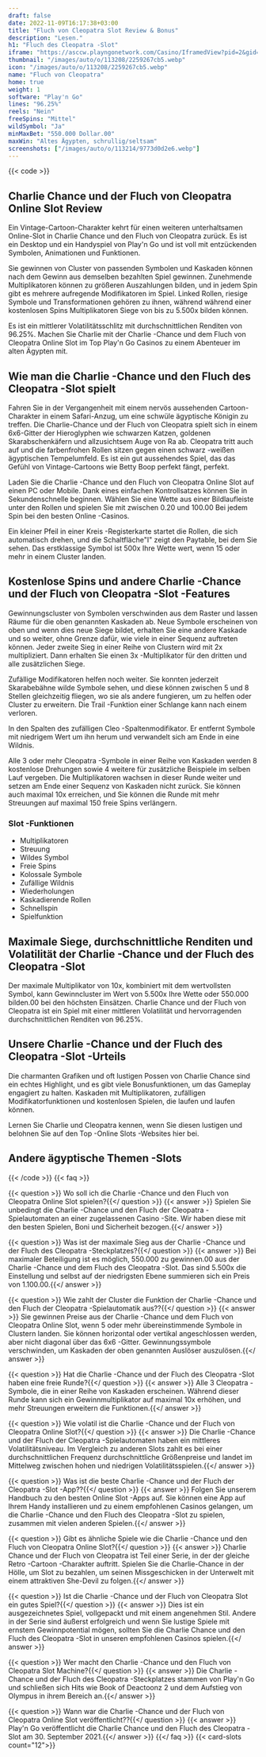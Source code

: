 ```yaml
---
draft: false
date: 2022-11-09T16:17:38+03:00
title: "Fluch von Cleopatra Slot Review & Bonus"
description: "Lesen."
h1: "Fluch des Cleopatra -Slot"
iframe: "https://asccw.playngonetwork.com/Casino/IframedView?pid=2&gid=curseofcleopatra&lang=en_US&practice=1&channel=desktop&div=flashobject&width=100%25&height=100%25&user=&password=&ctx=&demo=2&brand=&lobby=&rccurrentsessiontime=0&rcintervaltime=0&rcaccounthistoryurl=&rccontinueurl=&rcexiturl=&rchistoryurlmode=&autoplaylimits=0&autoplayreset=0&callback=flashCallback&rcmga=&resourcelevel=0&hasjackpots=False&country=&pauseplay=&playlimit=&selftest=&sessiontime=&coreweburl=https://asccw.playngonetwork.com/&showpoweredby=True"
thumbnail: "/images/auto/o/113208/2259267cb5.webp"
icon: "/images/auto/o/113208/2259267cb5.webp"
name: "Fluch von Cleopatra"
home: true
weight: 1
software: "Play'n Go"
lines: "96.25%"
reels: "Nein"
freeSpins: "Mittel"
wildSymbol: "Ja"
minMaxBet: "550.000 Dollar.00"
maxWin: "Altes Ägypten, schrullig/seltsam"
screenshots: ["/images/auto/o/113214/9773d0d2e6.webp"]
---
```


{{< code >}}<h2>Charlie Chance und der Fluch von Cleopatra Online Slot Review</h2><p>Ein Vintage-Cartoon-Charakter kehrt für einen weiteren unterhaltsamen Online-Slot in Charlie Chance und den Fluch von Cleopatra zurück. Es ist ein Desktop und ein Handyspiel von Play'n Go und ist voll mit entzückenden Symbolen, Animationen und Funktionen.</p><p>Sie gewinnen von Cluster von passenden Symbolen und Kaskaden können nach dem Gewinn aus demselben bezahlten Spiel gewinnen. Zunehmende Multiplikatoren können zu größeren Auszahlungen bilden, und in jedem Spin gibt es mehrere aufregende Modifikatoren im Spiel. Linked Rollen, riesige Symbole und Transformationen gehören zu ihnen, während während einer kostenlosen Spins Multiplikatoren Siege von bis zu 5.500x bilden können.</p><p>Es ist ein mittlerer Volatilitätsschlitz mit durchschnittlichen Renditen von 96.25%. Machen Sie Charlie mit der Charlie -Chance und dem Fluch von Cleopatra Online Slot im Top Play'n Go Casinos zu einem Abenteuer im alten Ägypten mit.</p><h2>Wie man die Charlie -Chance und den Fluch des Cleopatra -Slot spielt</h2><p>Fahren Sie in der Vergangenheit mit einem nervös aussehenden Cartoon-Charakter in einem Safari-Anzug, um eine schwüle ägyptische Königin zu treffen. Die Charlie-Chance und der Fluch von Cleopatra spielt sich in einem 6x6-Gitter der Hieroglyphen wie schwarzen Katzen, goldenen Skarabschenkäfern und allzusichtsem Auge von Ra ab. Cleopatra tritt auch auf und die farbenfrohen Rollen sitzen gegen einen schwarz -weißen ägyptischen Tempelumfeld. Es ist ein gut aussehendes Spiel, das das Gefühl von Vintage-Cartoons wie Betty Boop perfekt fängt, perfekt.</p><p>Laden Sie die Charlie -Chance und den Fluch von Cleopatra Online Slot auf einen PC oder Mobile. Dank eines einfachen Kontrollsatzes können Sie in Sekundenschnelle beginnen. Wählen Sie eine Wette aus einer Bildlaufleiste unter den Rollen und spielen Sie mit zwischen 0.20 und 100.00 Bei jedem Spin bei den besten Online -Casinos.</p><p>Ein kleiner Pfeil in einer Kreis -Registerkarte startet die Rollen, die sich automatisch drehen, und die Schaltfläche"I" zeigt den Paytable, bei dem Sie sehen. Das erstklassige Symbol ist 500x Ihre Wette wert, wenn 15 oder mehr in einem Cluster landen.</p><h2>Kostenlose Spins und andere Charlie -Chance und der Fluch von Cleopatra -Slot -Features</h2><p>Gewinnungscluster von Symbolen verschwinden aus dem Raster und lassen Räume für die oben genannten Kaskaden ab. Neue Symbole erscheinen von oben und wenn dies neue Siege bildet, erhalten Sie eine andere Kaskade und so weiter, ohne Grenze dafür, wie viele in einer Sequenz auftreten können. Jeder zweite Sieg in einer Reihe von Clustern wird mit 2x multipliziert. Dann erhalten Sie einen 3x -Multiplikator für den dritten und alle zusätzlichen Siege.</p><p>Zufällige Modifikatoren helfen noch weiter. Sie konnten jederzeit Skarabebähne wilde Symbole sehen, und diese können zwischen 5 und 8 Stellen gleichzeitig fliegen, wo sie als andere fungieren, um zu helfen oder Cluster zu erweitern. Die Trail -Funktion einer Schlange kann nach einem verloren.</p><p>In den Spalten des zufälligen Cleo -Spaltenmodifikator. Er entfernt Symbole mit niedrigem Wert um ihn herum und verwandelt sich am Ende in eine Wildnis.</p><p>Alle 3 oder mehr Cleopatra -Symbole in einer Reihe von Kaskaden werden 8 kostenlose Drehungen sowie 4 weitere für zusätzliche Beispiele im selben Lauf vergeben. Die Multiplikatoren wachsen in dieser Runde weiter und setzen am Ende einer Sequenz von Kaskaden nicht zurück. Sie können auch maximal 10x erreichen, und Sie können die Runde mit mehr Streuungen auf maximal 150 freie Spins verlängern.</p><h3>
Slot -Funktionen</h3><ul>
<li></span>
Multiplikatoren</li>
<li></span>
Streuung</li>
<li></span>
Wildes Symbol</li>
<li></span>
Freie Spins</li>
<li></span>
Kolossale Symbole</li>
<li></span>
Zufällige Wildnis</li>
<li></span>
Wiederholungen</li>
<li></span>
Kaskadierende Rollen</li>
<li></span>
Schnellspin</li>
<li></span>
Spielfunktion</li></ul><h2>Maximale Siege, durchschnittliche Renditen und Volatilität der Charlie -Chance und der Fluch des Cleopatra -Slot</h2><p>Der maximale Multiplikator von 10x, kombiniert mit dem wertvollsten Symbol, kann Gewinncluster im Wert von 5.500x Ihre Wette oder 550.000 bilden.00 bei den höchsten Einsätzen. Charlie Chance und der Fluch von Cleopatra ist ein Spiel mit einer mittleren Volatilität und hervorragenden durchschnittlichen Renditen von 96.25%.</p><h2>Unsere Charlie -Chance und der Fluch des Cleopatra -Slot -Urteils</h2><p>Die charmanten Grafiken und oft lustigen Possen von Charlie Chance sind ein echtes Highlight, und es gibt viele Bonusfunktionen, um das Gameplay engagiert zu halten. Kaskaden mit Multiplikatoren, zufälligen Modifikatorfunktionen und kostenlosen Spielen, die laufen und laufen können.</p><p>Lernen Sie Charlie und Cleopatra kennen, wenn Sie diesen lustigen und belohnen Sie auf den Top -Online Slots -Websites hier bei.</p><h2>Andere ägyptische Themen -Slots</h2>
{{< /code >}}
{{< faq >}}

{{< question >}} Wo soll ich die Charlie -Chance und den Fluch von Cleopatra Online Slot spielen?{{</ question >}}
{{< answer >}} Spielen Sie unbedingt die Charlie -Chance und den Fluch der Cleopatra -Spielautomaten an einer zugelassenen Casino -Site. Wir haben diese mit den besten Spielen, Boni und Sicherheit bezogen.{{</ answer >}}

{{< question >}} Was ist der maximale Sieg aus der Charlie -Chance und der Fluch des Cleopatra -Steckplatzes?{{</ question >}}
{{< answer >}} Bei maximaler Beteiligung ist es möglich, 550.000 zu gewinnen.00 aus der Charlie -Chance und dem Fluch des Cleopatra -Slot. Das sind 5.500x die Einstellung und selbst auf der niedrigsten Ebene summieren sich ein Preis von 1.100.00.{{</ answer >}}

{{< question >}} Wie zahlt der Cluster die Funktion der Charlie -Chance und den Fluch der Cleopatra -Spielautomatik aus??{{</ question >}}
{{< answer >}} Sie gewinnen Preise aus der Charlie -Chance und dem Fluch von Cleopatra Online Slot, wenn 5 oder mehr übereinstimmende Symbole in Clustern landen. Sie können horizontal oder vertikal angeschlossen werden, aber nicht diagonal über das 6x6 -Gitter. Gewinnungssymbole verschwinden, um Kaskaden der oben genannten Auslöser auszulösen.{{</ answer >}}

{{< question >}} Hat die Charlie -Chance und der Fluch des Cleopatra -Slot haben eine freie Runde?{{</ question >}}
{{< answer >}} Alle 3 Cleopatra -Symbole, die in einer Reihe von Kaskaden erscheinen. Während dieser Runde kann sich ein Gewinnmultiplikator auf maximal 10x erhöhen, und mehr Streuungen erweitern die Funktionen.{{</ answer >}}

{{< question >}} Wie volatil ist die Charlie -Chance und der Fluch von Cleopatra Online Slot?{{</ question >}}
{{< answer >}} Die Charlie -Chance und der Fluch der Cleopatra -Spielautomaten haben ein mittleres Volatilitätsniveau. Im Vergleich zu anderen Slots zahlt es bei einer durchschnittlichen Frequenz durchschnittliche Größenpreise und landet im Mittelweg zwischen hohen und niedrigen Volatilitätsspielen.{{</ answer >}}

{{< question >}} Was ist die beste Charlie -Chance und der Fluch der Cleopatra -Slot -App??{{</ question >}}
{{< answer >}} Folgen Sie unserem Handbuch zu den besten Online Slot -Apps auf. Sie können eine App auf Ihrem Handy installieren und zu einem empfohlenen Casinos gelangen, um die Charlie -Chance und den Fluch des Cleopatra -Slot zu spielen, zusammen mit vielen anderen Spielen.{{</ answer >}}

{{< question >}} Gibt es ähnliche Spiele wie die Charlie -Chance und den Fluch von Cleopatra Online Slot?{{</ question >}}
{{< answer >}} Charlie Chance und der Fluch von Cleopatra ist Teil einer Serie, in der der gleiche Retro -Cartoon -Charakter auftritt. Spielen Sie die Charlie-Chance in der Hölle, um Slot zu bezahlen, um seinen Missgeschicken in der Unterwelt mit einem attraktiven She-Devil zu folgen.{{</ answer >}}

{{< question >}} Ist die Charlie -Chance und der Fluch von Cleopatra Slot ein gutes Spiel?{{</ question >}}
{{< answer >}} Dies ist ein ausgezeichnetes Spiel, vollgepackt und mit einem angenehmen Stil. Andere in der Serie sind äußerst erfolgreich und wenn Sie lustige Spiele mit ernstem Gewinnpotential mögen, sollten Sie die Charlie Chance und den Fluch des Cleopatra -Slot in unseren empfohlenen Casinos spielen.{{</ answer >}}

{{< question >}} Wer macht den Charlie -Chance und den Fluch von Cleopatra Slot Machine?{{</ question >}}
{{< answer >}} Die Charlie -Chance und der Fluch des Cleopatra -Steckplatzes stammen von Play'n Go und schließen sich Hits wie Book of Deactoonz 2 und dem Aufstieg von Olympus in ihrem Bereich an.{{</ answer >}}

{{< question >}} Wann war die Charlie -Chance und der Fluch von Cleopatra Online Slot veröffentlicht??{{</ question >}}
{{< answer >}} Play'n Go veröffentlicht die Charlie Chance und den Fluch des Cleopatra -Slot am 30. September 2021.{{</ answer >}}
{{</ faq >}}
{{< card-slots count="12">}}